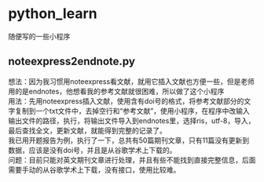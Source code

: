 # python_learn
随便写的一些小程序
## noteexpress2endnote.py  
想法：因为我习惯用noteexpress看文献，就用它插入文献也方便一些，但是老师用的是endnotes，他想看我的参考文献就很困难，所以做了这个小程序  
用法：先用noteexpress插入文献，使用含有doi号的格式，将参考文献部分的文字复制到一个txt文件中，去掉空行和“参考文献”，使用小程序，在程序中改输入输出文件的路径，执行，将输出文件导入到endnotes里，选择ris，utf-8，导入，最后查找全文，更新文献，就能得到完整的记录了。  
我已用开题报告为例，执行了一下，总共有50篇期刊文章，只有11篇没有更新到数据，应该是没有doi号，并且是从谷歌学术上下载的。  
问题：目前只能对英文期刊文章进行处理，并且有些不能找到直接完整信息，后面需要手动的从谷歌学术上下载，没有接口，使用比较难。  
